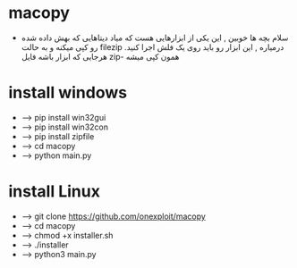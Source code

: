 # macopy

- سلام بچه ها خوبین , این یکی از ابزارهایی هست که میاد دیتاهایی  که بهش داده  شده
رو کپی میکنه و به حالت filezip 
درمیاره , این ابزار رو باید روی یک فلش اجرا کنید.
هرجایی که ابزار باشه فایل zip-
همون کپی میشه
# install windows
- --> pip install win32gui
- --> pip install win32con
- --> pip install zipfile
- --> cd macopy
- --> python main.py

# install Linux
- --> git clone https://github.com/onexploit/macopy
- --> cd macopy
- --> chmod +x installer.sh
- --> ./installer
- --> python3 main.py
